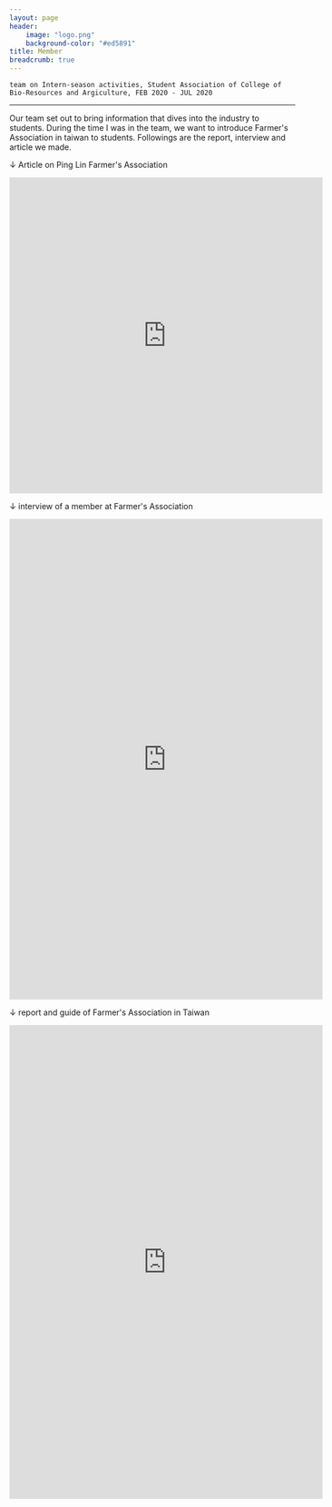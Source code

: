 ```yaml
---
layout: page
header:
    image: "logo.png"
    background-color: "#ed5891"
title: Member
breadcrumb: true
---
```


`team on Intern-season activities, Student Association of College of Bio-Resources and Argiculture, FEB 2020 - JUL 2020`

---

Our team set out to bring information that dives into the industry to students. During the time I was in the team, we want to introduce Farmer's Association in taiwan to students. Followings are the report, interview and article we made.

&darr; Article on Ping Lin Farmer's Association
<div>
        <iframe src="https://www.facebook.com/plugins/post.php?href=https%3A%2F%2Fwww.facebook.com%2Fnotes%2F%25E8%2587%25BA%25E5%25A4%25A7%25E7%2594%259F%25E8%25BE%25B2%25E5%25AD%25B8%25E9%2599%25A2%25E5%25AD%25B8%25E7%2594%259F%25E6%259C%2583%2F%25E8%25BE%25B2%25E6%259C%2583%25E5%258F%2583%25E8%25A8%25AA%25E7%2595%25AA%25E5%25A4%2596%25E7%25AF%2587-%25E8%258C%25B6%25E5%258A%25A0%25E5%25B7%25A5%25E5%25BB%25A0%25E8%2588%2587%25E5%259D%25AA%25E6%259E%2597%25E5%258D%25B0%25E8%25B1%25A1%2F2887029004758227%2F%3Fav%3D183513461776475%26eav%3DAfaQEQRv2Zz0bVHhnxu32ROLfR1LecixY6VPYBRe9JWKIIHnFvQV-SIb9g09Xeqifu0&show_text=true&width=552&height=557&appId" width="552" height="557" style="border:none;overflow:hidden" scrolling="no" frameborder="0" allowTransparency="true" allow="encrypted-media"></iframe>
</div>

&darr; interview of a member at Farmer's Association
<div>
        <iframe src="https://www.facebook.com/plugins/post.php?href=https%3A%2F%2Fwww.facebook.com%2FNtuAbc%2Fposts%2F2826013177526477&show_text=true&width=552&height=847&appId" width="552" height="847" style="border:none;overflow:hidden" scrolling="no" frameborder="0" allowTransparency="true" allow="encrypted-media"></iframe>
</div>

&darr; report and guide of Farmer's Association in Taiwan
<div>
        <iframe src="https://www.facebook.com/plugins/post.php?href=https%3A%2F%2Fwww.facebook.com%2FNtuAbc%2Fposts%2F2623725854421878&show_text=true&width=552&height=835&appId" width="552" height="835" style="border:none;overflow:hidden" scrolling="no" frameborder="0" allowTransparency="true" allow="encrypted-media"></iframe>
</div>
